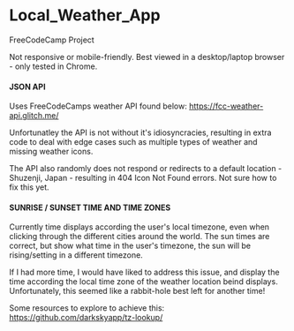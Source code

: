 # Local_Weather_App
FreeCodeCamp Project

Not responsive or mobile-friendly. Best viewed in a desktop/laptop browser - only tested in Chrome. 

#### JSON API

Uses FreeCodeCamps weather API found below: 
https://fcc-weather-api.glitch.me/

Unfortunatley the API is not without it's idiosyncracies, resulting in extra code to deal with edge cases such as multiple types of weather and missing weather icons. 

The API also randomly does not respond or redirects to a default location - Shuzenji, Japan - resulting in 404 Icon Not Found errors. Not sure how to fix this yet. 

#### SUNRISE / SUNSET TIME AND TIME ZONES

Currently time displays according the user's local timezone, even when clicking through the different cities around the world. The sun times are correct, but show what time in the user's timezone, the sun will be rising/setting in a different timezone. 

If I had more time, I would have liked to address this issue, and display the time according the local time zone of the weather location beind displays. Unfortunately, this seemed like a rabbit-hole best left for another time! 

Some resources to explore to achieve this: 
https://github.com/darkskyapp/tz-lookup/





